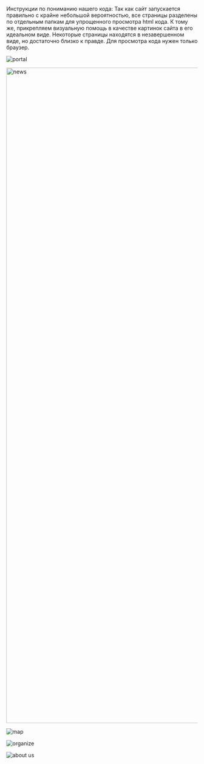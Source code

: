 Инструкции по пониманию нашего кода:
Так как сайт запускается правильно с крайне небольшой вероятностью, все страницы разделены по отдельным папкам для упрощенного просмотра html кода. 
К тому же, прикрепляем визуальную помощь в качестве картинок сайта в его идеальном виде. Некоторые страницы находятся в незавершенном виде,
но достаточно близко к правде. Для просмотра кода нужен только браузер.

![portal](https://github.com/user-attachments/assets/876d358c-8eb3-4a06-acd9-c842f4800eda)

<img width="1728" alt="news" src="https://github.com/user-attachments/assets/e875cd9b-b9d5-4716-8bcd-094fcb83bc9c">

![map](https://github.com/user-attachments/assets/c867e083-8d69-422e-80b1-4d8fd0474173)

![organize](https://github.com/user-attachments/assets/1e233105-778e-4e91-8df1-380e5dfd191d)

![about us](https://github.com/user-attachments/assets/b17334b1-9494-475d-b921-b0ecc9311fc7)
